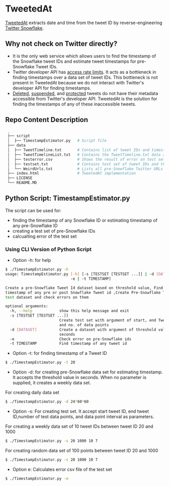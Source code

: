 # TweetedAt

[TweetedAt](https://oduwsdl.github.io/tweetedat/) extracts date and time from the tweet ID by reverse-engineering [Twitter Snowflake](https://blog.twitter.com/engineering/en_us/a/2010/announcing-snowflake.html).

## Why not check on Twitter directly?

* It is the only web service which allows users to find the timestamp of the Snowflake tweet IDs and estimate tweet timestamps for pre-Snowflake Tweet IDs.
* Twitter developer API has [access rate limits](https://developer.twitter.com/en/docs/basics/rate-limits). It acts as a bottleneck in finding timestamps over a data set of tweet IDs. This bottleneck is not present in TweetedAt because we do not interact with Twitter's developer API for finding timestamps. 
* [Deleted]((https://help.twitter.com/en/using-twitter/delete-tweets)), [suspended](https://help.twitter.com/en/managing-your-account/suspended-twitter-accounts), and [protected](https://help.twitter.com/en/safety-and-security/public-and-protected-tweets) tweets do not have their metadata accessible from Twitter's developer API. TweetedAt is the solution for finding the timestamps of any of these inaccessible tweets. 

## Repo Content Description
```bash
 .
 ├── script                     
 │  ├── TimestampEstimator.py   # Script file 
 ├── data                           
 │  ├── TweetTimeline.txt       # Contains list of tweet IDs and timestamps for pre-Snowflake IDs used in timestamp estimation
 │  ├── TweetTimelineList.txt   # Contains the TweetTimeline.txt data as list of lists 
 │  ├── testerror.csv           # Shows the result of error on test set
 │  ├── testset.txt             # Contains test set of tweet IDs and their timestamps 
 │  └── WeirdUrls.txt           # Lists all pre-Snowflake Twitter URLs which didn't resolve to 200 after chasing the redirect location 
 ├── index.html                 # TweetedAt implementation
 ├── LICENSE
 └── README.MD
 ```
## Python Script: TimestampEstimator.py

The script can be used for:

* finding the timestamp of any Snowflake ID or estimating timestamp of any pre-Snowflake ID
* creating a test set of pre-Snowflake IDs
* calcualting error of the test set

### Using CLI Version of Python Script

* Option -h: for help 
```bash
$ ./TimestampEstimator.py -h
usage: TimestampEstimator.py [-h] [-s [TESTSET [TESTSET ...]] | -d [DATASET] |
                             -e | -t TIMESTAMP]

Create a pre-Snowflake Tweet Id dataset based on threshold value, Find
timestamp of any pre or post Snowflake Tweet id ,Create Pre-Snowflake Twitter
test dataset and check errors on them

optional arguments:
  -h, --help            show this help message and exit
  -s [TESTSET [TESTSET ...]]
                        Create test set with argument of start, end Tweet Id,
                        and no. of data points
  -d [DATASET]          Create a dataset with argument of threshold value in
                        seconds
  -e                    Check error on pre-Snowflake ids
  -t TIMESTAMP          Find timestamp of any tweet id

```
* Option -t: for finding timestamp of a Tweet ID

```bash
$ ./TimestampEstimator.py -t 20
```
* Option -d: for creating pre-Snowflake data set for estimating timestamp. It accepts the threshold value in seconds. When no parameter is supplied, it creates a weekly data set.

For creating daily data set

```bash
$ ./TimestampEstimator.py -d 24*60*60
```
* Option -s: For creating test set. It accept start tweet ID, end tweet ID,number of test data points, and data point interval as parameters.

For creating a weekly data set of 10 tweet IDs between tweet ID 20 and 1000

```bash
$ ./TimestampEstimator.py -s 20 1000 10 7
```

For creating random data set of 100 points between tweet ID 20 and 1000

```bash
$ ./TimestampEstimator.py -s 20 1000 10 7
```
* Option e: Calculates error csv file of the test set
```bash
$ ./TimestampEstimator.py -e
```
